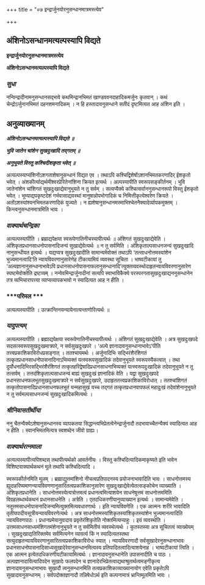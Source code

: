 +++
title = "०७ इन्द्रार्जुनयोरनुसन्धानमात्रमस्त्येव"

+++


## अंशिनोऽसन्धानमत्यल्पस्यापि विद्यते

**इन्द्रार्जुनयोरनुसन्धानमात्रमस्त्येव**

**अंशिनोऽसन्धानमत्यल्पस्यापि विद्यते**

### ***सुधा***

नन्विन्द्रादीनामनुसन्धानसद्भावे कथमिन्द्रानभिमतं खाण्डववनदाहादिकमर्जुनः कृतवान् । कथं चेन्द्रोऽर्जुनानभिमतं दहनशमनादिकम् । न हि हस्तादावनुसन्धाने सतीदं दृष्टमित्यत आह अंशिन इति ।

## **अनुव्याख्यानम्**

***अंशिनोऽसन्धानमत्यल्पस्यापि विद्यते ॥***

***भुवि जातेन चांशेन सुखदुःखादि तद्गतम् ॥***

***अनुभूयते विस्तु कश्चिदीशकृता भवेत् ॥***

अत्यल्पस्याप्यंशिनोंऽशगताशेषानुसन्धानं विद्यत एव । तथाऽपि कश्चिद्विशेषोंऽशानभिमतकरणादिर् ईशकृतो भवेत् । अंशकीर्त्याद्यर्थमीश्वरप्रेरितेनांशिना क्रियत इत्यर्थः । अल्पस्यापीति स्वरूपसङ्कीर्तनम् । भुवि जातेनांशेन चांशिगतं सुखदुःखाद्येवानुभूयते न तु सर्वम् । सत्यप्यैक्ये कश्चित्सर्वाननुसन्धानरूपो विस्तु ईशकृतो भवेत् । भूम्याद्यपकृष्टदेशं गर्भवासाद्यवस्थां मानुषान्नोपभोगादिकं च निमित्तीकृत्येश्वरेण क्रियते । अतोंऽशस्यांश्यनभिमतकरणादिकं युज्यते । न ह्यशेषानुसन्धानमस्माभिश्चेतनैक्यादेर्व्यापकमुक्तम् । किन्त्वनुसन्धानमात्रमिति भावः ।

### ***वाक्यार्थचन्द्रिका***

अत्यल्पस्यापीति । ब्रह्मद्यपेक्षया स्वरूपेणातिनीचस्यापीत्यर्थः ॥ अंशिगतं सुखदुःखाद्येवेति । अंशिकृतप्रधानसाधनोपासनादिजन्यं सुखाद्येवेत्यर्थः ॥ न तु सर्वमिति । अंशिकृताल्पसाधनजन्यं सुखदुःखादि नानुसन्धीयत इत्यर्थः । यद्यप्यत्र सुखदुःखादीति सामान्यमेवोक्तं तथाऽपि ‘तत्साधनोत्तमस्यांशेन भुज्यमानत्वादि’ति न्यायविवरणानुसारेणेह टीकायामियं व्यवस्था सूचिता । भाष्यटीकायां तु ‘अल्पज्ञानानुसन्धानाभावेऽपि प्रधानसाधनोपासनाफलानुसन्धानादि’त्युक्तव्यवस्थोदाहृतन्यायविवरणानुसारेण स्पष्टमेवोक्तेति द्रष्टव्यम् । नन्वेवमिन्द्रार्जुनादीनां सत्यपि स्वाभाविकैक्ये परस्परगतासुखदुःखाद्यननुसन्धानेन तत्र व्यभिचारापत्त्या व्याप्यव्यापकभावो न स्यादित्यत आह न हीति ।

### ***परिमल ***

अत्यल्पस्यापीति । उत्क्रान्तिनयन्यायेनात्यन्ताणोरित्यर्थः ॥

### ***यादुपत्यम्***

अत्यल्पस्यापीति । ब्रह्माद्यपेक्षया स्वरूपेणातिनीचस्यापीत्यर्थः । अंशिगतं सुखदुःखाद्येवेति । अत्र सुखदुःखपदे सदसत्स्वरूपसुखदुःखमात्रपरे, न सर्वसुखदुःखपरे । ‘अल्पे ज्ञानादावनुसन्धानाभावेऽ’पीति तत्त्वप्रकाशिकाविरोधप्रसङ्गात् । ततश्चायमर्थः । अर्जुनादिभिः सद्भिरंशैरंशिगतं तत्कृतप्रधानसाधनोपासनादिनाऽभिव्यक्तं यत्स्वरूपसुखादिकं तदेवानुभूयते स्वरूपस्यैकत्वात् । तथा दुर्योधनादिभिरसद्भिरंशैरंशिगतं तत्कृतहरिद्वेषादिप्रधानसाधनाभिव्यक्तं यत्स्वरूपदुःखादिकं तदेवानुभूयते न तु तत्सर्वम् । तत्तदंशिकृताल्पसाधजन्यं बाह्यं सुखदुःखं ज्ञानादिकं वेति । यद्वा सुखदुःखपदे प्रधानसाधनफलभूतसुखदुःखमात्रपरे न सर्वसुखदुःखपरे, उदाहृततत्त्वप्रकाशिकाविरोधात् । ततश्चांशिगतं तत्कृतोपासनादिप्रधानसाधनफलभूतं यन्महासुखं यच्च तद्गतं तत्कृतप्रधानपापफलं महादुःखं तदेवांशेनानुभूयते न तु सर्वमल्पसाधनजन्यं सुखदुःखादिकमित्यर्थः ।

### ***श्रीनिवासतीर्थीया***

ननु चैतन्यैक्येऽशेषानुसन्धानस्य व्यापकतया सिद्धान्त्यभिप्रेतत्वेनेन्द्रार्जुनादौ तदभावाच्चैतन्यैक्यं स्यादित्यत आह न हीति । स्वानभिमतमित्यत्र स्वशब्देन जीवो ग्राह्यः।

### ***वाक्यार्थरत्नमाला***

अत्यल्पस्यापीत्यपिशब्दस् तथापीत्यर्थको आवर्तनीयः । विस्तु कश्चिदित्यादिकमाकृष्यते इति भावेन विशिष्टवाक्यार्थकथनं मूले तथापि कश्चिदित्यादि ।

स्वरूपकीर्तनमिति मूलम् । ब्रह्माद्युत्तमांशिनो नीचत्वप्रतिपादनस्य प्रयोजनाभावादिति भावः । साधनोत्तमस्य ह्युदाहरिष्यमाणन्यायविवणणानुसारितत्वप्रकाशिकानुसारेण सुखदुःखाद्येवेत्येतत्सङ्कोचेन व्याख्याति । अंशिकृतप्रधानेति । साधनोत्तमस्येत्यत्रोत्तमत्वं प्रधानत्वमित्याशयेन साधनेषूत्तमं साधनोत्तममिति विग्रहलब्धार्थकथनं प्रधानसाधनेति । अत्रेति । एतदधिकरणीयानुव्याख्यान इत्यर्थः । सामान्यमेवेति । नतूत्तमसाधनोपासनादिजन्यमित्युक्तमित्यवधारणार्थः । इति न्यायविवणेति । एक आत्मनः शरीरे भावादिति तृतीयपादीयसूत्रीयन्यायविवरणेत्यर्थः । अत्र साधनोत्तमस्यांशिकृतस्यांशिकृतस्यांशेन भुज्यमानत्वादिति न्यायविवणपाठः । प्रधानप्रमेयानुवादाय प्रवृत्तेरंशिकृतेति नोक्तमित्यप्याहुः । इयं व्यवस्थेति । उत्तमसाधनसाध्यमंशिगतमंशेनानुभूयते न तु सर्वमितीयं व्यवस्थेत्यर्थः । कुतस्तस्या अत्र सूचितत्वं व्याख्येयम् । सुखदुःखाद्यतिरिक्तमेव सर्वमित्यनेन व्यावर्त्य किं न स्यादित्यतस्तथा सत्युदाहृतन्यायविवरणानुसारितत्वप्रकाशिकाविरोधः स्यात् । न्यायविवरणादौ सर्वसुखादेरनुसन्धानाभावः प्रधानसाधनोपासनादिसाध्यसुखादेरेवानुसन्धानमित्यस्य प्रतिपादितत्वादित्याशयेनाह । भाष्यटीकायां त्विति । एक आत्मन इत्येतदधिकरणीयटीकायामित्यर्थः । ज्ञानादावनुसन्धानेति उपासनादीति च पाठः । अल्पज्ञानादावित्यादिपदेन सुखादेः फलपदेन च ज्ञानादेरभिप्रेतत्वाद्यथाश्रुतार्थत्वमङ्गीकृत्य ज्ञानादावनुसन्धानाभावः सुखादौ त्वनुसन्धानमिति तत्वप्रकाशिकाव्याख्यानायोग एवेति प्रकृतेऽपि सुखादावनुसन्धानम् । सर्वपदोक्तज्ञानादौ तन्निषेधोऽर्थ इति कल्पनामात्रं भ्रान्तिमूलमिति भावः ।

